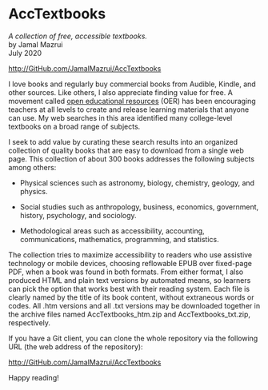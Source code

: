 # AccTextbooks

*A collection of free, accessible textbooks.*\
by Jamal Mazrui\
July 2020

<http://GitHub.com/JamalMazrui/AccTextbooks>

I love books and regularly buy commercial books from Audible, Kindle, and other sources.  Like others, I also appreciate finding value for free.  A movement called [open educational resources](https://en.wikipedia.org/wiki/Open_educational_resources) (OER) has been encouraging teachers at all levels to create and release learning materials that anyone can use.  My web searches in this area identified many college-level textbooks on a broad range of subjects.  

I seek to add value by curating these search results into an organized collection of quality books that are easy to download from a single web page.  This collection of about 300 books addresses the following subjects among others:

* Physical sciences such as astronomy, biology, chemistry, geology, and physics.

* Social studies such as anthropology, business, economics, government, history, psychology, and sociology.

* Methodological areas such as accessibility, accounting, communications, mathematics, programming, and statistics.

The collection tries to maximize accessibility to readers who use assistive technology or mobile devices, choosing reflowable EPUB over fixed-page PDF, when a book was found in both formats.  From either format, I also produced HTML and plain text versions by automated means, so learners can pick the option that works best with their reading system.  Each file is clearly named by the title of its book content, without extraneous words or codes.  All .htm versions and all .txt versions may be downloaded together in the archive files named AccTextbooks_htm.zip and AccTextbooks_txt.zip, respectively.

If you have a Git client, you can clone the whole repository via the following URL (the web address of the repository):

http://GitHub.com/JamalMazrui/AccTextbooks

Happy reading!
